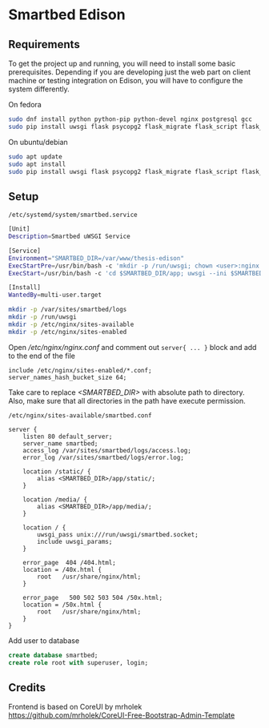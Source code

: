 # Smartbed Edison



## Requirements

To get the project up and running, you will need to install some basic prerequisites. Depending if you are developing just the web part on client machine or testing integration on Edison, you will have to configure the system differently. 

On fedora
```sh
sudo dnf install python python-pip python-devel nginx postgresql gcc
sudo pip install uwsgi flask psycopg2 flask_migrate flask_script flask_sqlalchemy
```

On ubuntu/debian
```sh
sudo apt update
sudo apt install
sudo pip install uwsgi flask psycopg2 flask_migrate flask_script flask_sqlalchemy
```

## Setup

```/etc/systemd/system/smartbed.service```
```sh
[Unit]
Description=Smartbed uWSGI Service

[Service]
Environment="SMARTBED_DIR=/var/www/thesis-edison"
ExecStartPre=/usr/bin/bash -c 'mkdir -p /run/uwsgi; chown <user>:nginx /run/uwsgi'
ExecStart=/usr/bin/bash -c 'cd $SMARTBED_DIR/app; uwsgi --ini $SMARTBED_DIR/app/smartbed.ini;'

[Install]
WantedBy=multi-user.target
```

```sh
mkdir -p /var/sites/smartbed/logs
mkdir -p /run/uwsgi
mkdir -p /etc/nginx/sites-available
mkdir -p /etc/nginx/sites-enabled
```

Open */etc/nginx/nginx.conf* and comment out ```server{ ... }``` block and add to the end of the file
```
include /etc/nginx/sites-enabled/*.conf;
server_names_hash_bucket_size 64;
```

Take care to replace *<SMARTBED_DIR>* with absolute path to directory.
Also, make sure that all directories in the path have execute permission.

```/etc/nginx/sites-available/smartbed.conf```
```Nginx
server {
    listen 80 default_server;
    server_name smartbed;
    access_log /var/sites/smartbed/logs/access.log;
    error_log /var/sites/smartbed/logs/error.log;

    location /static/ {
        alias <SMARTBED_DIR>/app/static/;
    }

    location /media/ {
        alias <SMARTBED_DIR>/app/media/;
    }

    location / {
        uwsgi_pass unix:///run/uwsgi/smartbed.socket;
        include uwsgi_params;
    }

    error_page  404 /404.html;
    location = /40x.html {
        root   /usr/share/nginx/html;
    }

    error_page   500 502 503 504 /50x.html;
    location = /50x.html {
        root   /usr/share/nginx/html;
    }
}
```

Add user to database
```sql
create database smartbed;
create role root with superuser, login;
```

## Credits

Frontend is based on CoreUI by mrholek
https://github.com/mrholek/CoreUI-Free-Bootstrap-Admin-Template